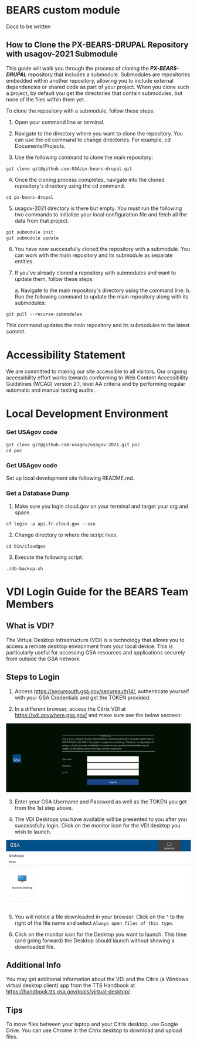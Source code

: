 # BEARS custom module

Docs to be written

## How to Clone the PX-BEARS-DRUPAL Repository with usagov-2021 Submodule
This guide will walk you through the process of cloning the ***PX-BEARS-DRUPAL*** repository that includes a submodule. Submodules are repositories embedded within another repository, allowing you to include external dependencies or shared code as part of your project. When you clone such a project, by default you get the directories that contain submodules, but none of the files within them yet.

To clone the repository with a submodule, follow these steps:

1. Open your command line or terminal.

2. Navigate to the directory where you want to clone the repository. You can use the cd command to change directories. For example, cd Documents/Projects.

3. Use the following command to clone the main repository:

```
git clone git@github.com:GSA/px-bears-drupal.git
```

4. Once the cloning process completes, navigate into the cloned repository's directory using the cd command.

```
cd px-bears-drupal
```

5. usagov-2021 directory is there but empty. You must run the following two commands to initialize your local configuration file and fetch all the data from that project.

```
git submodule init
git submodule update
```

6. You have now successfully cloned the repository with a submodule. You can work with the main repository and its submodule as separate entities.

7. If you've already cloned a repository with submodules and want to update them, follow these steps:

    a. Navigate to the main repository's directory using the command line.
    b. Run the following command to update the main repository along with its submodules:
     
```
git pull --recurse-submodules
```

This command updates the main repository and its submodules to the latest commit.

# Accessibility Statement

We are committed to making our site accessible to all visitors. Our ongoing accessibility effort works towards conforming to Web Content Accessibility Guidelines (WCAG) version 2.1, level AA criteria and by performing regular automatic and manual testing audits.

# Local Development Environment

### Get USAgov code
```
git clone git@github.com:usagov/usagov-2021.git poc
cd poc
```

### Get USAgov code

Set up local development site following README.md.

### Get a Database Dump

1. Make sure you login cloud.gov on your terminal and target your org and space.

```
cf login -a api.fr.cloud.gov --sso
```

2. Change directory to where the script lives.

```
cd bin/cloudgov
```

3. Execute the following script.

```
./db-backup.sh
```


# VDI Login Guide for the BEARS Team Members
## What is VDI?

The Virtual Desktop Infrastructure (VDI) is a technology that allows you to access a remote desktop environment from your local device. This is particularly useful for accessing GSA resources and applications securely from outside the GSA network.

## Steps to Login


1. Access https://secureauth.gsa.gov/secureauth14/, authenticate yourself with your GSA Credentials and get the TOKEN provided.

2. In a different browser, access the Citrix VDI at https://vdi.anywhere.gsa.gov/ and make sure see the below secreen:

![Here is the VDI Login Page you'll see](image.png)

3. Enter your GSA Username and Password as well as the TOKEN you get from the 1st step above.

4. The VDI Desktops you have available will be presented to you after you successfully login. Click on the monitor icon for the VDI desktop you wish to launch.

![VDI Desktop](image-1.png)

5. You will notice a file downloaded in your browser. Click on the ^ to the right of the file name and select `Always open files of this type`.

6. Click on the monitor icon for the Desktop you want to launch. This time (and going forward) the Desktop should launch without showing a downloaded file.

## Additional Info

You may get additional information about the VDI and the Citrix (a Windows virtual desktop client) app from the TTS Handbook at https://handbook.tts.gsa.gov/tools/virtual-desktop/.


## Tips

To move files between your laptop and your Citrix desktop, use Google Drive. You can use Chrome in the Citrix desktop to download and upload files.